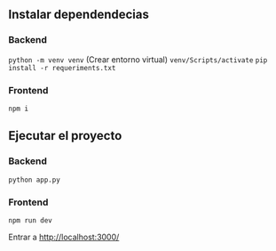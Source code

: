 ## Instalar dependendecias
### Backend
`python -m venv venv` (Crear entorno virtual)
`venv/Scripts/activate`
`pip install -r requeriments.txt`

### Frontend
`npm i`

## Ejecutar el proyecto
### Backend
`python app.py`

### Frontend
`npm run dev`

Entrar a [http://localhost:3000/](http://localhost:3000/)
